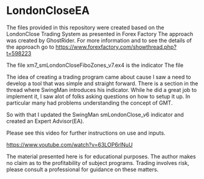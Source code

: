 # LondonCloseEA
The files provided in this repository were created based on the LondonClose Trading System as presented in Forex Factory
The approach was created by GhostRider.  For more information and to see the details of the approach go to
https://www.forexfactory.com/showthread.php?t=598223

The file xm7_smLondonCloseFiboZones_v7.ex4 is the indicator
The file 

The idea of creating a trading program came about cause I saw a need to develop a tool that was simple and straight forward.  There is a section in the thread where SwingMan introduces his indicator. While he did a great job to implement it, I saw alot of folks asking questions on how to setup it up.  In particular many had problems understanding the concept of GMT.  

So with that I updated the SwingMan smLondonClose_v6 indicator and created an Expert Advisor(EA).  

Please see this video for further instructions on use and inputs.

https://www.youtube.com/watch?v=63LOP6rlNuU


The material presented here is for educational purposes.  The author makes no claim as to the profitability of subject programs.  Trading involves risk, please consult a professional for guidance on these matters. 
